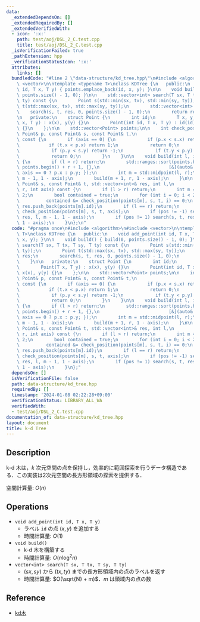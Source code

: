```yaml
---
data:
  _extendedDependsOn: []
  _extendedRequiredBy: []
  _extendedVerifiedWith:
  - icon: ':x:'
    path: test/aoj/DSL_2_C.test.cpp
    title: test/aoj/DSL_2_C.test.cpp
  _isVerificationFailed: true
  _pathExtension: hpp
  _verificationStatusIcon: ':x:'
  attributes:
    links: []
  bundledCode: "#line 2 \"data-structure/kd_tree.hpp\"\n#include <algorithm>\n#include\
    \ <vector>\n\ntemplate <typename T>\nclass KDTree {\n   public:\n    void add_point(int\
    \ id, T x, T y) { points.emplace_back(id, x, y); }\n\n    void build() { build(0,\
    \ points.size() - 1, 0); }\n\n    std::vector<int> search(T sx, T tx, T sy, T\
    \ ty) const {\n        Point s(std::min(sx, tx), std::min(sy, ty));\n        Point\
    \ t(std::max(sx, tx), std::max(sy, ty));\n        std::vector<int> res;\n    \
    \    search(s, t, res, 0, points.size() - 1, 0);\n        return res;\n    }\n\
    \n   private:\n    struct Point {\n        int id;\n        T x, y;\n        Point(T\
    \ x, T y) : x(x), y(y) {}\n        Point(int id, T x, T y) : id(id), x(x), y(y)\
    \ {}\n    };\n\n    std::vector<Point> points;\n\n    int check_position(const\
    \ Point& p, const Point& s, const Point& t,\n                       int axis)\
    \ const {\n        if (axis == 0) {\n            if (p.x < s.x) return -1;\n \
    \           if (t.x < p.x) return 1;\n            return 0;\n        } else {\n\
    \            if (p.y < s.y) return -1;\n            if (t.y < p.y) return 1;\n\
    \            return 0;\n        }\n    }\n\n    void build(int l, int r, int axis)\
    \ {\n        if (l > r) return;\n        std::ranges::sort(points.begin() + l,\
    \ points.begin() + r + 1, {},\n                          [&](auto& p) { return\
    \ axis == 0 ? p.x : p.y; });\n        int m = std::midpoint(l, r);\n        build(l,\
    \ m - 1, 1 - axis);\n        build(m + 1, r, 1 - axis);\n    }\n\n    void search(const\
    \ Point& s, const Point& t, std::vector<int>& res, int l,\n                int\
    \ r, int axis) const {\n        if (l > r) return;\n        int m = (l + r) /\
    \ 2;\n        bool contained = true;\n        for (int i = 0; i < 2; i++)\n  \
    \          contained &= check_position(points[m], s, t, i) == 0;\n        if (contained)\
    \ res.push_back(points[m].id);\n        if (l == r) return;\n        int pos =\
    \ check_position(points[m], s, t, axis);\n        if (pos != -1) search(s, t,\
    \ res, l, m - 1, 1 - axis);\n        if (pos != 1) search(s, t, res, m + 1, r,\
    \ 1 - axis);\n    }\n};\n"
  code: "#pragma once\n#include <algorithm>\n#include <vector>\n\ntemplate <typename\
    \ T>\nclass KDTree {\n   public:\n    void add_point(int id, T x, T y) { points.emplace_back(id,\
    \ x, y); }\n\n    void build() { build(0, points.size() - 1, 0); }\n\n    std::vector<int>\
    \ search(T sx, T tx, T sy, T ty) const {\n        Point s(std::min(sx, tx), std::min(sy,\
    \ ty));\n        Point t(std::max(sx, tx), std::max(sy, ty));\n        std::vector<int>\
    \ res;\n        search(s, t, res, 0, points.size() - 1, 0);\n        return res;\n\
    \    }\n\n   private:\n    struct Point {\n        int id;\n        T x, y;\n\
    \        Point(T x, T y) : x(x), y(y) {}\n        Point(int id, T x, T y) : id(id),\
    \ x(x), y(y) {}\n    };\n\n    std::vector<Point> points;\n\n    int check_position(const\
    \ Point& p, const Point& s, const Point& t,\n                       int axis)\
    \ const {\n        if (axis == 0) {\n            if (p.x < s.x) return -1;\n \
    \           if (t.x < p.x) return 1;\n            return 0;\n        } else {\n\
    \            if (p.y < s.y) return -1;\n            if (t.y < p.y) return 1;\n\
    \            return 0;\n        }\n    }\n\n    void build(int l, int r, int axis)\
    \ {\n        if (l > r) return;\n        std::ranges::sort(points.begin() + l,\
    \ points.begin() + r + 1, {},\n                          [&](auto& p) { return\
    \ axis == 0 ? p.x : p.y; });\n        int m = std::midpoint(l, r);\n        build(l,\
    \ m - 1, 1 - axis);\n        build(m + 1, r, 1 - axis);\n    }\n\n    void search(const\
    \ Point& s, const Point& t, std::vector<int>& res, int l,\n                int\
    \ r, int axis) const {\n        if (l > r) return;\n        int m = (l + r) /\
    \ 2;\n        bool contained = true;\n        for (int i = 0; i < 2; i++)\n  \
    \          contained &= check_position(points[m], s, t, i) == 0;\n        if (contained)\
    \ res.push_back(points[m].id);\n        if (l == r) return;\n        int pos =\
    \ check_position(points[m], s, t, axis);\n        if (pos != -1) search(s, t,\
    \ res, l, m - 1, 1 - axis);\n        if (pos != 1) search(s, t, res, m + 1, r,\
    \ 1 - axis);\n    }\n};"
  dependsOn: []
  isVerificationFile: false
  path: data-structure/kd_tree.hpp
  requiredBy: []
  timestamp: '2024-01-08 02:22:28+09:00'
  verificationStatus: LIBRARY_ALL_WA
  verifiedWith:
  - test/aoj/DSL_2_C.test.cpp
documentation_of: data-structure/kd_tree.hpp
layout: document
title: k-d Tree
---
```


## Description

k-d 木は，$k$ 次元空間の点を保持し，効率的に範囲探索を行うデータ構造である．この実装は2次元空間の長方形領域の探索を提供する．

空間計算量: $O(n)$

## Operations

- `void add_point(int id, T x, T y)`
    - ラベル `id` の点 $(x, y)$ を追加する
    - 時間計算量: $O(1)$
- `void build()`
    - k-d 木を構築する
    - 時間計算量: $O(n\log^2 n)$
- `vector<int> search(T sx, T tx, T sy, T ty)`
    -  $(sx, sy)$ から $(tx, ty)$ までの長方形領域内の点のラベルを返す
    - 時間計算量: $O(\sqrt{N} + m)$．$m$ は領域内の点の数

## Reference

- [kd木](https://ja.wikipedia.org/wiki/Kd%E6%9C%A8)